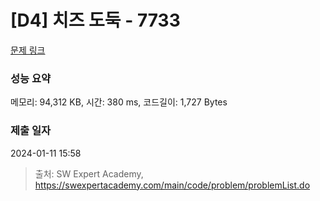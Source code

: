 # [D4] 치즈 도둑 - 7733 

[문제 링크](https://swexpertacademy.com/main/code/problem/problemDetail.do?contestProbId=AWrDOdQqRCUDFARG) 

### 성능 요약

메모리: 94,312 KB, 시간: 380 ms, 코드길이: 1,727 Bytes

### 제출 일자

2024-01-11 15:58



> 출처: SW Expert Academy, https://swexpertacademy.com/main/code/problem/problemList.do